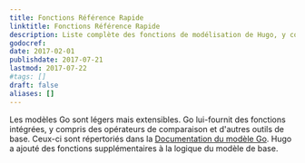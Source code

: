 ```yaml
---
title: Fonctions Référence Rapide
linktitle: Fonctions Référence Rapide
description: Liste complète des fonctions de modélisation de Hugo, y compris les exemples d'utilisation basiques et avancés.
godocref:
date: 2017-02-01
publishdate: 2017-07-21
lastmod: 2017-07-22
#tags: []
draft: false
aliases: []
---
```

Les modèles Go sont légers mais extensibles. Go lui-fournit des  fonctions intégrées, y compris des opérateurs de comparaison et d'autres outils de base. Ceux-ci sont répertoriés dans la [Documentation du modèle Go][gofuncs]. Hugo a ajouté des fonctions supplémentaires à la logique du modèle de base.


[gofuncs]: http://golang.org/pkg/text/template/#hdr-Functions
